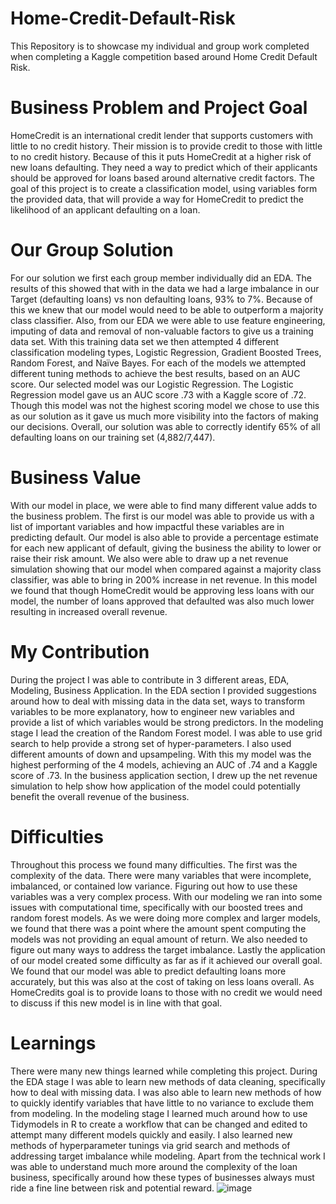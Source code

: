 # Home-Credit-Default-Risk
This Repository is to showcase my individual and group work completed when completing a Kaggle competition based around Home Credit Default Risk. 

# Business Problem and Project Goal
HomeCredit is an international credit lender that supports customers with little to no credit history. Their mission is to provide credit to those with little to no credit history. Because of this it puts HomeCredit at a higher risk of new loans defaulting. They need a way to predict which of their applicants should be approved for loans based around alternative credit factors. The goal of this project is to create a classification model, using variables form the provided data, that will provide a way for HomeCredit to predict the likelihood of an applicant defaulting on a loan. 

# Our Group Solution
For our solution we first each group member individually did an EDA. The results of this showed that with in the data we had a large imbalance in our Target (defaulting loans) vs non defaulting loans, 93% to 7%. Because of this we knew that our model would need to be able to outperform a majority class classifier. Also, from our EDA we were able to use feature engineering, imputing of data and removal of non-valuable factors to give us a training data set. 
With this training data set we then attempted 4 different classification modeling types, Logistic Regression, Gradient Boosted Trees, Random Forest, and Naïve Bayes. For each of the models we attempted different tuning methods to achieve the best results, based on an AUC score. Our selected model was our Logistic Regression. The Logistic Regression model gave us an AUC score .73 with a Kaggle score of .72. Though this model was not the highest scoring model we chose to use this as our solution as it gave us much more visibility into the factors of making our decisions. Overall, our solution was able to correctly identify 65% of all defaulting loans on our training set (4,882/7,447).

# Business Value
With our model in place, we were able to find many different value adds to the business problem. The first is our model was able to provide us with a list of important variables and how impactful these variables are in predicting default.  Our model is also able to provide a percentage estimate for each new applicant of default, giving the business the ability to lower or raise their risk amount. We also were able to draw up a net revenue simulation showing that our model when compared against a majority class classifier, was able to bring in 200% increase in net revenue. In this model we found that though HomeCredit would be approving less loans with our model, the number of loans approved that defaulted was also much lower resulting in increased overall revenue. 

# My Contribution
During the project I was able to contribute in 3 different areas, EDA, Modeling, Business Application. In the EDA section I provided suggestions around how to deal with missing data in the data set, ways to transform variables to be more explanatory, how to engineer new variables and provide a list of which variables would be strong predictors. In the modeling stage I lead the creation of the Random Forest model. I was able to use grid search to help provide a strong set of hyper-parameters. I also used different amounts of down and upsampeling. With this my model was the highest performing of the 4 models, achieving an AUC of .74 and a Kaggle score of .73. In the business application section, I drew up the net revenue simulation to help show how application of the model could potentially benefit the overall revenue of the business. 

# Difficulties
Throughout this process we found many difficulties. The first was the complexity of the data. There were many variables that were incomplete, imbalanced, or contained low variance. Figuring out how to use these variables was a very complex process. With our modeling we ran into some issues with computational time, specifically with our boosted trees and random forest models. As we were doing more complex and larger models, we found that there was a point where the amount spent computing the models was not providing an equal amount of return. We also needed to figure out many ways to address the target imbalance. Lastly the application of our model created some difficulty as far as if it achieved our overall goal. We found that our model was able to predict defaulting loans more accurately, but this was also at the cost of taking on less loans overall. As HomeCredits goal is to provide loans to those with no credit we would need to discuss if this new model is in line with that goal.

# Learnings
There were many new things learned while completing this project. During the EDA stage I was able to learn new methods of data cleaning, specifically how to deal with missing data. I was also able to learn new methods of how to quickly identify variables that have little to no variance to exclude them from modeling. In the modeling stage I learned much around how to use Tidymodels in R to create a workflow that can be changed and edited to attempt many different models quickly and easily. I also learned new methods of hyperparameter tunings via grid search and methods of addressing target imbalance while modeling. Apart from the technical work I was able to understand much more around the complexity of the loan business, specifically around how these types of businesses always must ride a fine line between risk and potential reward. 
![image](https://github.com/mtom07/Home-Credit-Default-Risk/assets/123605916/2205f506-cb2f-40c7-9a83-ff32ec707cba)
